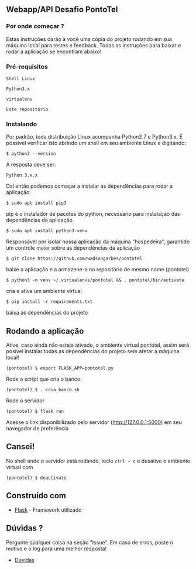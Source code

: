 ## Webapp/API Desafio PontoTel
### Por onde começar ?

Estas instruções darão à você uma cópia do projeto rodando em sua máquina local para testes e feedback. Todas as instruções para baixar e rodar a aplicação se encontram abaixo!
### Pré-requisitos

```
Shell Linux 
```
```
Python3.x
```
```
virtualenv
```
```
Este repositório
```

### Instalando

Por padrão, toda distribuição Linux acompanha Python2.7 e Python3.x. É possível verificar isto abrindo um shell em seu ambiente Linux e digitando:

```
$ python3 --version
```

A resposta deve ser:

```
Python 3.x.x
```

Daí então podemos começar a instalar as dependências para rodar a aplicação:

```
$ sudo apt install pip3
```

pip é o instalador de pacotes do python, necessário para instalação das dependências da aplicação

```
$ sudo apt install python3-venv
```

Responsável por isolar nossa aplicação da máquina "hospedeira", garantido um controle maior sobre as dependências da aplicação

```
$ git clone https://github.com/wadsongarbes/pontotel
```

baixe a aplicação e a armazene-a no repositório de mesmo nome (pontotel)

```
$ python3 -m venv ~/.virtualenvs/pontotel && . pontotel/bin/activate
```
cria e ativa um ambiente virtual

```
$ pip install -r requirements.txt
```
baixa as dependências do projeto


## Rodando a aplicação

Ative, caso ainda não esteja ativado, o ambiente virtual pontotel, assim será posível instalar todas as dependências do projeto sem afetar a máquina local!

```
(pontotel) $ export FLASK_APP=pontotel.py 
```

Rode o script que cria o banco:
```
(pontotel) $ . cria_banco.sh 
```

Rode o servidor

```
(pontotel) $ flask run
```

Acesse o link disponibilizado pelo servidor (http://127.0.0.1:5000) em seu navegador de preferência

## Cansei!

No shell onde o servidor está rodando, tecle `ctrl + c` e desative o ambiente virtual com

`(pontotel) $ deactivate`

## Construído com

* [Flask](https://flask.palletsprojects.com/en/1.1.x/) - Framework utilizado

## Dúvidas ?

Pergunte qualquer coisa na seção "Issue". Em caso de erros, poste o motivo e o log para uma melhor resposta!

* [Dúvidas](https://github.com/WadsonGarbes/pontotel/issues)

